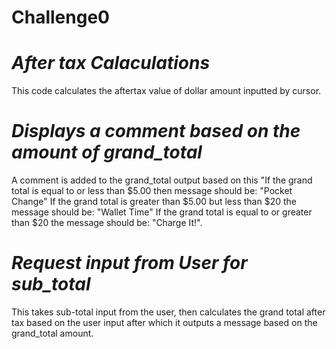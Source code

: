 # **Challenge0** 
# *After tax Calaculations*
This code calculates the aftertax value of dollar amount inputted by cursor.

# *Displays a comment based on the amount of grand_total*
A comment is added to the grand_total output based on this "If the grand total is equal to or less than $5.00 then message should be: "Pocket Change"
If the grand total is greater than $5.00 but less than $20 the message should be: "Wallet Time"
If the grand total is equal to or greater than $20 the message should be: "Charge It!".

# *Request input from User for sub_total*
This takes sub-total input from the user, then calculates the grand total after tax based on the user input after which it outputs a message based on the grand_total amount. 

